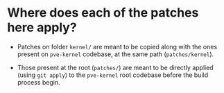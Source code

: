 # Where does each of the patches here apply?

* Patches on folder `kernel/` are meant to be copied along with the ones present
  on `pve-kernel` codebase, at the same path (`patches/kernel`).

* Those present at the root (`patches/`) are meant to be directly applied
  (using `git apply`) to the `pve-kernel` root codebase before the build
  process begin.
